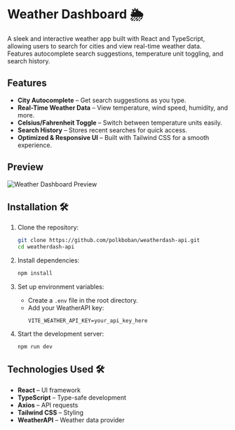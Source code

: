 # Weather Dashboard 🌦️

A sleek and interactive weather app built with React and TypeScript, allowing users to search for cities and view real-time weather data. Features autocomplete search suggestions, temperature unit toggling, and search history.

## Features 
-  **City Autocomplete** – Get search suggestions as you type.
-  **Real-Time Weather Data** – View temperature, wind speed, humidity, and more.
-  **Celsius/Fahrenheit Toggle** – Switch between temperature units easily.
-  **Search History** – Stores recent searches for quick access.
-  **Optimized & Responsive UI** – Built with Tailwind CSS for a smooth experience.

## Preview
![Weather Dashboard Preview]()

## Installation 🛠️

1. Clone the repository:
   ```sh
   git clone https://github.com/polkboban/weatherdash-api.git
   cd weatherdash-api
   ```

2. Install dependencies:
   ```sh
   npm install
   ```

3. Set up environment variables:
   - Create a `.env` file in the root directory.
   - Add your WeatherAPI key:
     ```env
     VITE_WEATHER_API_KEY=your_api_key_here
     ```

4. Start the development server:
   ```sh
   npm run dev
   ```

## Technologies Used 🛠️
- **React** – UI framework
- **TypeScript** – Type-safe development
- **Axios** – API requests
- **Tailwind CSS** – Styling
- **WeatherAPI** – Weather data provider

